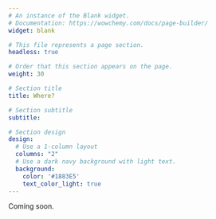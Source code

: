 ```yaml
---
# An instance of the Blank widget.
# Documentation: https://wowchemy.com/docs/page-builder/
widget: blank

# This file represents a page section.
headless: true

# Order that this section appears on the page.
weight: 30

# Section title
title: Where?

# Section subtitle
subtitle:

# Section design
design:
  # Use a 1-column layout
  columns: "2"
  # Use a dark navy background with light text.
  background:
    color: '#1883E5'
    text_color_light: true
---
```


Coming soon. 

<!---
At present we are launching our app, and have focus areas for intensive investigation. If you are intested in becoming involved we are open to data from across the globe and value your contribution.
-->
